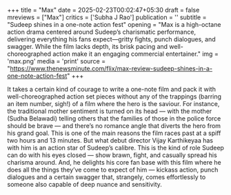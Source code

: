 +++
title = "Max"
date = 2025-02-23T00:02:47+05:30
draft = false
mreviews = ["Max"]
critics = ['Subha J Rao']
publication = ''
subtitle = "Sudeep shines in a one-note action fest"
opening = "Max is a high-octane action drama centered around Sudeep’s charismatic performance, delivering everything his fans expect—gritty fights, punch dialogues, and swagger. While the film lacks depth, its brisk pacing and well-choreographed action make it an engaging commercial entertainer."
img = 'max.png'
media = 'print'
source = "https://www.thenewsminute.com/flix/max-review-sudeep-shines-in-a-one-note-action-fest"
+++

It takes a certain kind of courage to write a one-note film and pack it with well-choreographed action set pieces without any of the trappings (barring an item number, sigh!) of a film where the hero is the saviour. For instance, the traditional mother sentiment is turned on its head — with the mother (Sudha Belawadi) telling others that the families of those in the police force should be brave — and there’s no romance angle that diverts the hero from his grand goal. This is one of the main reasons the film races past at a spiff two hours and 13 minutes. But what debut director Vijay Karthikeyaa has with him is an action star of Sudeep’s calibre. This is the kind of role Sudeep can do with his eyes closed — show brawn, fight, and casually spread his charisma around. And, he delights his core fan base with this film where he does all the things they’ve come to expect of him — kickass action, punch dialogues and a certain swagger that, strangely, comes effortlessly to someone also capable of deep nuance and sensitivity.
